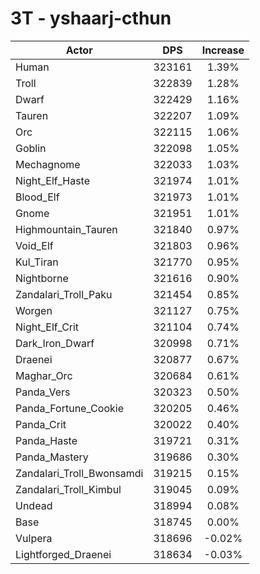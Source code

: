 # 3T - yshaarj-cthun
| Actor | DPS | Increase |
|---|:---:|:---:|
|Human|323161|1.39%|
|Troll|322839|1.28%|
|Dwarf|322429|1.16%|
|Tauren|322207|1.09%|
|Orc|322115|1.06%|
|Goblin|322098|1.05%|
|Mechagnome|322033|1.03%|
|Night_Elf_Haste|321974|1.01%|
|Blood_Elf|321973|1.01%|
|Gnome|321951|1.01%|
|Highmountain_Tauren|321840|0.97%|
|Void_Elf|321803|0.96%|
|Kul_Tiran|321770|0.95%|
|Nightborne|321616|0.90%|
|Zandalari_Troll_Paku|321454|0.85%|
|Worgen|321127|0.75%|
|Night_Elf_Crit|321104|0.74%|
|Dark_Iron_Dwarf|320998|0.71%|
|Draenei|320877|0.67%|
|Maghar_Orc|320684|0.61%|
|Panda_Vers|320323|0.50%|
|Panda_Fortune_Cookie|320205|0.46%|
|Panda_Crit|320022|0.40%|
|Panda_Haste|319721|0.31%|
|Panda_Mastery|319686|0.30%|
|Zandalari_Troll_Bwonsamdi|319215|0.15%|
|Zandalari_Troll_Kimbul|319045|0.09%|
|Undead|318994|0.08%|
|Base|318745|0.00%|
|Vulpera|318696|-0.02%|
|Lightforged_Draenei|318634|-0.03%|
